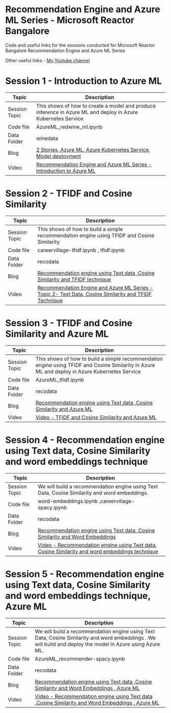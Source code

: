 # Recommendation Engine and Azure ML Series  - Microsoft Reactor Bangalore       

Code and useful links for the sessions conducted for Microsoft Reactor Bangalore Recommendation Engine and Azure ML Series         

Other useful links - [My Youtube channel](https://www.youtube.com/channel/UCFgPJgsmH8u67SvvLK-tLGg)             



# Session 1  -  Introduction to Azure ML  
|  Topic  |  Description |
|---|---|
| Session Topic  |   This shows of how to create a model and produce inference in Azure ML and deploy in Azure Kubernetes Service         |
|  Code file | AzureML_redwine_ml.ipynb   |
| Data Folder  |  winedata |   
| Blog | [2 Stories, Azure ML, Azure Kubernetes Service, Model deployment](https://ambarishg.github.io/posts/2021-03-11-two-stories-azureml-aks/) |  
| Video  |  [Recommendation Engine and Azure ML Series - Introduction to Azure ML ](https://www.youtube.com/watch?v=XNlhjqwetHA) |    
    

# Session 2 - TFIDF and Cosine Similarity      

|  Topic  |  Description |
|---|---|
| Session Topic  |  This shows of how to build a simple recommendation engine using TFIDF and Cosine Similarity         |
|  Code file | careervillage-tfidf.ipynb , tfidf.ipynb   |
| Data Folder  |  recodata |   
| Blog | [Recommendation engine using Text data ,Cosine Similarity and TFIDF technique](https://ambarishg.github.io/posts/recommender-career-tfidf/) |  
| Video  |  [Recommendation Engine and Azure ML Series -Topic 2- Text Data, Cosine Similarity and TFIDF Technique ](https://www.youtube.com/watch?v=-PRJehxE-W4&t=70s) |          

  

# Session 3 - TFIDF and Cosine Similarity and Azure ML  

|  Topic  |  Description |
|---|---| 
| Session Topic  |   This shows of how to build a simple recommendation engine using TFIDF and Cosine Similarity in Azure ML and deploy in Azure Kubernetes Service          |
|  Code file | AzureML_tfidf.ipynb    |
| Data Folder  |  recodata |   
| Blog | [Recommendation engine using Text data ,Cosine Similarity and Azure ML](https://ambarishg.github.io/posts/recommender-career-tfidf-azure/) |  
| Video  |   [Video - TFIDF and Cosine Similarity and Azure ML](https://www.youtube.com/watch?v=JjLREARpZ4U&t=1s) |     

# Session 4 - Recommendation engine using Text data, Cosine Similarity and word embeddings technique
 

|  Topic  |  Description |
|---|---| 
| Session Topic  |   We will build a recommendation engine using Text Data, Cosine Similarity and word embeddings.           |
|  Code file | word-embeddings.ipynb ,careervillage-spacy.ipynb    |
| Data Folder  |  recodata |   
| Blog | [Recommendation engine using Text data ,Cosine Similarity and Word Embeddings](https://ambarishg.github.io/posts/recommender-career-spacy/) |  
| Video  |   [Video - Recommendation engine using Text data, Cosine Similarity and word embeddings technique](https://www.youtube.com/watch?v=Rg_7JcdZtbg&t=20s) |   
       
# Session 5 - Recommendation engine using Text data, Cosine Similarity and word embeddings technique, Azure ML

 

|  Topic  |  Description |
|---|---| 
| Session Topic  |   We will build a recommendation engine using Text Data, Cosine Similarity and word embeddings . We will build and deploy the model in Azure using Azure ML.          |
|  Code file | AzureML_recommender-spacy.ipynb     |
| Data Folder  |  recodata |   
| Blog | [Recommendation engine using Text data ,Cosine Similarity and Word Embeddings , Azure ML](https://ambarishg.github.io/posts/recommender-career-spacy-azure/) |  
| Video  |   [Video - Recommendation engine using Text data ,Cosine Similarity and Word Embeddings , Azure ML](https://www.youtube.com/watch?v=p1lPxAKVfkk) |   
